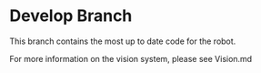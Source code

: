 # Develop Branch

This branch contains the most up to date code for the robot. 

For more information on the vision system, please see Vision.md
